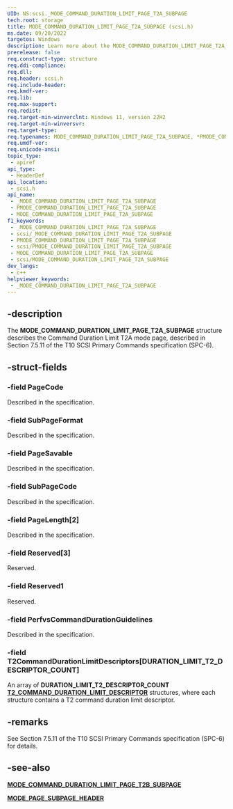 ```yaml
---
UID: NS:scsi._MODE_COMMAND_DURATION_LIMIT_PAGE_T2A_SUBPAGE
tech.root: storage
title: MODE_COMMAND_DURATION_LIMIT_PAGE_T2A_SUBPAGE (scsi.h)
ms.date: 09/20/2022
targetos: Windows
description: Learn more about the MODE_COMMAND_DURATION_LIMIT_PAGE_T2A_SUBPAGE (scsi.h) structure.
prerelease: false
req.construct-type: structure
req.ddi-compliance: 
req.dll: 
req.header: scsi.h
req.include-header: 
req.kmdf-ver: 
req.lib: 
req.max-support: 
req.redist: 
req.target-min-winverclnt: Windows 11, version 22H2
req.target-min-winversvr: 
req.target-type: 
req.typenames: MODE_COMMAND_DURATION_LIMIT_PAGE_T2A_SUBPAGE, *PMODE_COMMAND_DURATION_LIMIT_PAGE_T2A_SUBPAGE
req.umdf-ver: 
req.unicode-ansi: 
topic_type:
 - apiref
api_type:
 - HeaderDef
api_location:
 - scsi.h
api_name:
 - _MODE_COMMAND_DURATION_LIMIT_PAGE_T2A_SUBPAGE
 - PMODE_COMMAND_DURATION_LIMIT_PAGE_T2A_SUBPAGE
 - MODE_COMMAND_DURATION_LIMIT_PAGE_T2A_SUBPAGE
f1_keywords:
 - _MODE_COMMAND_DURATION_LIMIT_PAGE_T2A_SUBPAGE
 - scsi/_MODE_COMMAND_DURATION_LIMIT_PAGE_T2A_SUBPAGE
 - PMODE_COMMAND_DURATION_LIMIT_PAGE_T2A_SUBPAGE
 - scsi/PMODE_COMMAND_DURATION_LIMIT_PAGE_T2A_SUBPAGE
 - MODE_COMMAND_DURATION_LIMIT_PAGE_T2A_SUBPAGE
 - scsi/MODE_COMMAND_DURATION_LIMIT_PAGE_T2A_SUBPAGE
dev_langs:
 - c++
helpviewer_keywords:
 - _MODE_COMMAND_DURATION_LIMIT_PAGE_T2A_SUBPAGE
---
```


## -description

The **MODE_COMMAND_DURATION_LIMIT_PAGE_T2A_SUBPAGE** structure describes the Command Duration Limit T2A mode page, described in Section 7.5.11 of the T10 SCSI Primary Commands specification (SPC-6).

## -struct-fields

### -field PageCode

Described in the specification.

### -field SubPageFormat

Described in the specification.

### -field PageSavable

Described in the specification.

### -field SubPageCode

Described in the specification.

### -field PageLength[2]

Described in the specification.

### -field Reserved[3]

Reserved.

### -field Reserved1

Reserved.

### -field PerfvsCommandDurationGuidelines

Described in the specification.

### -field T2CommandDurationLimitDescriptors[DURATION_LIMIT_T2_DESCRIPTOR_COUNT]

An array of **DURATION_LIMIT_T2_DESCRIPTOR_COUNT** [**T2_COMMAND_DURATION_LIMIT_DESCRIPTOR**](ns-scsi-t2_command_duration_limit_descriptor.md) structures, where each structure contains a T2 command duration limit descriptor.

## -remarks

See Section 7.5.11 of the T10 SCSI Primary Commands specification (SPC-6) for details.

## -see-also

[**MODE_COMMAND_DURATION_LIMIT_PAGE_T2B_SUBPAGE**](ns-scsi-mode_command_duration_limit_page_t2b_subpage.md)

[**MODE_PAGE_SUBPAGE_HEADER**](ns-scsi-mode_page_subpage_header.md)
